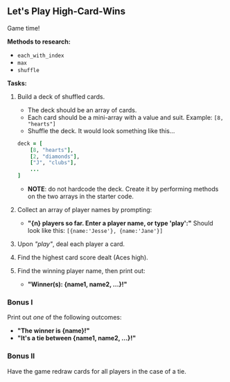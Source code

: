 ## Let's Play High-Card-Wins

Game time!

**Methods to research:**

* `each_with_index`
* `max`
* `shuffle`

**Tasks:**

1. Build a deck of shuffled cards.
	* The deck should be an array of cards.
	* Each card should be a mini-array with a value and suit. Example: `[8, "hearts"]`
	* Shuffle the deck. It would look something like this...

	```ruby
	deck = [
		[8, "hearts"],
		[2, "diamonds"],
		["J", "clubs"],
		...
	]
	```
	* **NOTE**: do not hardcode the deck. Create it by performing methods on the two arrays in the starter code.  

2. Collect an array of player names by prompting:
	* **"{n} players so far. Enter a player name, or type 'play':"**
	Should look like this: `[{name:'Jesse'}, {name:'Jane'}]`
3. Upon *"play"*, deal each player a card.
4. Find the highest card score dealt (Aces high).
5. Find the winning player name, then print out:
	* **"Winner(s): {name1, name2, …}!"**

### Bonus I

Print out *one* of the following outcomes:

* **"The winner is {name}!"**
* **"It's a tie between {name1, name2, …}!"**

### Bonus II

Have the game redraw cards for all players in the case of a tie.
